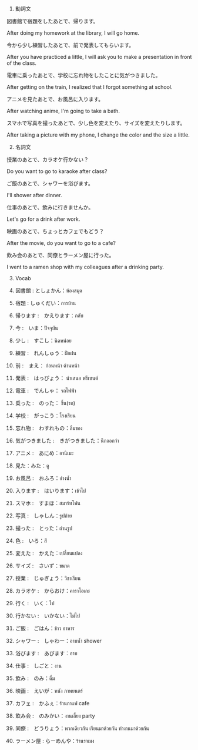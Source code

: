 1. 動詞文


図書館で宿題をしたあとで、帰ります。

After doing my homework at the library, I will go home.

今から少し練習したあとで、前で発表してもらいます。

After you have practiced a little, I will ask you to make a presentation in front of the class.

電車に乗ったあとで、学校に忘れ物をしたことに気がつきました。

After getting on the train, I realized that I forgot something at school.

アニメを見たあとで、お風呂に入ります。

After watching anime, I'm going to take a bath.

スマホで写真を撮ったあとで、少し色を変えたり、サイズを変えたりします。

After taking a picture with my phone, I change the color and the size a little.


2. 名詞文

授業のあとで、カラオケ行かない？

Do you want to go to karaoke after class?

ご飯のあとで、シャワーを浴びます。

I'll shower after dinner.

仕事のあとで、飲みに行きませんか。

Let's go for a drink after work.

映画のあとで、ちょっとカフェでもどう？

After the movie, do you want to go to a cafe?

飲み会のあとで、同僚とラーメン屋に行った。

I went to a ramen shop with my colleagues after a drinking party.

3. Vocab

1. 図書館 : としょかん：ห้องสมุด
2. 宿題 : しゅくだい：การบ้าน
3. 帰ります :　かえります：กลับ
4. 今 :　いま：ปัจจุบัน
5. 少し :　すこし：นิดหน่อย
6. 練習 :　れんしゅう：ฝึกฝน
7. 前 :　まえ： ก่อนหน้า ด้านหน้า
8. 発表 :　はっぴょう： นำเสนอ พรีเซนต์
9. 電車 :　でんしゃ： รถไฟฟ้า
10. 乗った :　のった： ขึ้น(รถ)
11. 学校 :　がっこう：โรงเรียน
12. 忘れ物 :　わすれもの：ลืมของ
13. 気がつきました :　きがつきました：นึกออกว่า
14. アニメ :　あにめ：อานิเมะ
15. 見た：みた：ดู
16. お風呂 :　おふろ：อ่างน้ำ
17. 入ります :　はいります：เข้าไป
18. スマホ :　すまほ：สมาร์ทโฟน
19. 写真 :　しゃしん：รูปถ่าย
20. 撮った :　とった：ถ่านรูป
22. 色 :　いろ：สี
23. 変えた :　かえた：เปลี่ยนแปลง
24. サイズ :　さいず：ขนาด
25. 授業 :　じゅぎょう：วิชาเรียน
26. カラオケ :　からおけ：คาราโอเกะ
27. 行く :　いく：ไป
27. 行かない :　いかない：ไม่ไป
28. ご飯 :　ごはん：ข้าว อาหาร
29. シャワー :　しゃわー：อาบน้ำ shower
30. 浴びます :　あびます：อาบ
31. 仕事 :　しごと：งาน
32. 飲み :　のみ：ดื่ม
33. 映画 :　えいが：หนัง ภาพยนตร์
34. カフェ :　かふぇ：ร้านกาแฟ cafe
35. 飲み会 :　のみかい：งานเลี้ยง party
36. 同僚 :　どうりょう：พวกเดียวกัน เรียนมาด้วยกัน ทำงานมาด้วยกัน
37. ラーメン屋 : らーめんや：ร้านราเมง
